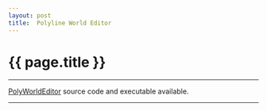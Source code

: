 ```yaml
---
layout: post
title:  Polyline World Editor
---
```


{{ page.title }}
================

---

[PolyWorldEditor][] source code and executable available.

---

[PolyWorldEditor]: https://github.com/misterdustinface/PolylineWorldEditor

